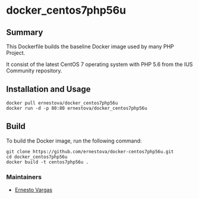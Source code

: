 # docker_centos7php56u

## Summary

This Dockerfile builds the baseline Docker image used by many PHP Project.

It consist of the latest CentOS 7 operating system with PHP 5.6 from the IUS Community repository.


## Installation and Usage

    docker pull ernestova/docker_centos7php56u
    docker run -d -p 80:80 ernestova/docker_centos7php56u
  
## Build

To build the Docker image, run the following command:

    git clone https://github.com/ernestova/docker-centos7php56u.git
    cd docker_centos7php56u
    docker build -t centos7php56u .
    
### Maintainers

  * [Ernesto Vargas](ernesto_vargas@yahoo.com)
